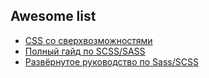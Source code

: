## Awesome list
- [CSS со сверхвозможностями](https://sass-lang.su/)
- [Полный гайд по SCSS/SASS](https://nuancesprog.ru/p/3378/)
- [Развёрнутое руководство по Sass/SCSS](https://tproger.ru/translations/complete-sass-guide/)